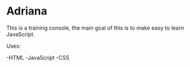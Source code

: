 Adriana
=======

This is a training console, the main goal of this is to make easy to learn JavaScript.

Uses:

-HTML
-JavaScript
-CSS
